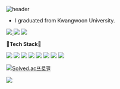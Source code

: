 ![header](https://capsule-render.vercel.app/api?type=waving&color=90B494&height=300&section=header&text=Hi~%20I'm%20SoomanBaek&fontSize=60&fontColor=6AA7DF)

- I graduated from Kwangwoon University.


<a href="https://drive.google.com/file/d/1VMWQHGFD4Dzv1ZPKfelUXt0PbqsKT2x2/view?usp=sharing" target="_blank"><img src="https://img.shields.io/badge/resume-018EF5?style=flat-square&logo=ReadMe&logoColor=white"/>
<a href="https://bsm311.notion.site/923f1aaf7caa49f984f8eece5ea99ac9" target="_blank"><img src="https://img.shields.io/badge/portpolio-000000?style=flat-square&logo=notion&logoColor=white"/></a>
<a href="https://www.linkedin.com/in/%EC%88%98%EB%A7%8C-%EB%B0%B1-631b62231" target="_blank"><img src="https://img.shields.io/badge/linkedin-0A66C2?style=flat-square&logo=linkedin&logoColor=white"/></a>        
     
🚀**Tech Stack**🚀

<img src="https://img.shields.io/badge/-A8B9CC?style=flat-square&logo=C&logoColor=white"/> <img src="https://img.shields.io/badge/C++-00599C?style=flat-square&logo=C++&logoColor=white"/> <img src="https://img.shields.io/badge/JAVA-00599C?style=flat-square&logo=JAVA&logoColor=white"/> <img src="https://img.shields.io/badge/Python-3776AB?style=flat-square&logo=Python&logoColor=white"/> <img src="https://img.shields.io/badge/JavaScript-F7DF1E?style=flat-square&logo=JavaScript&logoColor=white"/> <img src="https://img.shields.io/badge/TypeScript-3178C6?style=flat-square&logo=TypeScript&logoColor=white"/> <img src="https://img.shields.io/badge/Node.js-339933?style=flat-square&logo=Node.js&logoColor=white"/> <img src="https://img.shields.io/badge/NestJS-E0234E?style=flat-square&logo=NestJS&logoColor=white"/>






[![Solved.ac프로필](http://mazassumnida.wtf/api/generate_badge?boj=bsm311)](https://solved.ac/bsm311)

![](https://leetcard.jacoblin.cool/soomanbaek?theme=light,unicorn)
